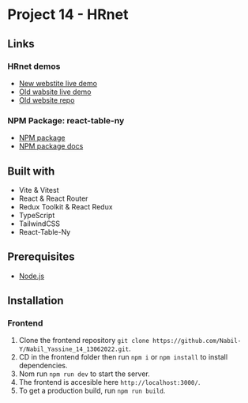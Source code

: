 # Project 14 - HRnet

## Links

### HRnet demos

- [New webstite live demo](https://Nabil_Yassine_14_13062022.vercel.app/)
- [Old wabsite live demo](https://old-hrnet.vercel.app/)
- [Old website repo](https://github.com/Nabil-Y/old-hrnet)

### NPM Package: react-table-ny

- [NPM package](https://www.npmjs.com/package/react-table-ny)
- [NPM package docs](https://react-table-ny-docs.vercel.app/)

## Built with

- Vite & Vitest
- React & React Router
- Redux Toolkit & React Redux
- TypeScript
- TailwindCSS
- React-Table-Ny

## Prerequisites

- [Node.js](https://nodejs.org/en/)

## Installation

### Frontend

1. Clone the frontend repository `git clone https://github.com/Nabil-Y/Nabil_Yassine_14_13062022.git`.
1. CD in the frontend folder then run `npm i` or `npm install` to install dependencies.
1. Nom run `npm run dev` to start the server.
1. The frontend is accesible here `http://localhost:3000/`.
1. To get a production build, run `npm run build`.
